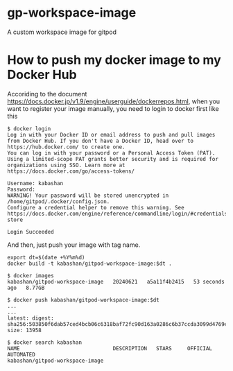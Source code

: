 # gp-workspace-image
A custom workspace image for gitpod

# How to push my docker image to my Docker Hub
Accoriding to the document https://docs.docker.jp/v1.9/engine/userguide/dockerrepos.html, 
when you want to register your image manually, you need to login to docker first like this
```
$ docker login
Log in with your Docker ID or email address to push and pull images from Docker Hub. If you don't have a Docker ID, head over to https://hub.docker.com/ to create one.
You can log in with your password or a Personal Access Token (PAT). Using a limited-scope PAT grants better security and is required for organizations using SSO. Learn more at https://docs.docker.com/go/access-tokens/

Username: kabashan
Password: 
WARNING! Your password will be stored unencrypted in /home/gitpod/.docker/config.json.
Configure a credential helper to remove this warning. See
https://docs.docker.com/engine/reference/commandline/login/#credentials-store

Login Succeeded
```

And then, just push your image with tag name.
```
export dt=$(date +%Y%m%d)
docker build -t kabashan/gitpod-workspace-image:$dt .

$ docker images
kabashan/gitpod-workspace-image   20240621   a5a11f4b2415   53 seconds ago   8.77GB

$ docker push kabashan/gitpod-workspace-image:$dt
...
...
latest: digest: sha256:503850f6dab57ced4bcb06c6318baf72fc90d163a0286c6b37ccda3099d4769e size: 13958

$ docker search kabashan
NAME                              DESCRIPTION   STARS     OFFICIAL   AUTOMATED
kabashan/gitpod-workspace-image
```